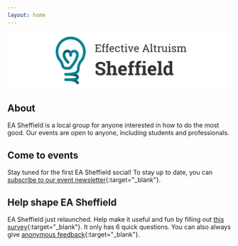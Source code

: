 ```yaml
---
layout: home
---
```


![image](media/banner_light.png)

## About
EA Sheffield is a local group for anyone interested in how to do the most good. Our events are open to anyone, including students and professionals.

## Come to events
Stay tuned for the first EA Sheffield social! To stay up to date, you can [subscribe to our event newsletter](https://mailchi.mp/2a86ff1bba6d/newsletter){:target="_blank"}.

## Help shape EA Sheffield
EA Sheffield just relaunched. Help make it useful and fun by filling out [this survey](https://docs.google.com/forms/d/e/1FAIpQLSdTg_4Kd4_gsR5NQWZrJ-EzCf6ZYlNuDrpIHyet1A4u9fHk8A/viewform){:target="_blank"}. It only has 6 quick questions. You can also always give [anonymous feedback](https://forms.gle/R2fJoewVyQxPD2TE8){:target="_blank"}.
